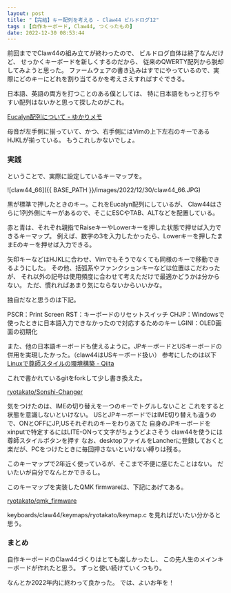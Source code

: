 ```yaml
---
layout: post
title: "【完結】キー配列を考える - Claw44 ビルドログ12"
tags : [自作キーボード, Claw44, つくったもの]
date: 2022-12-30 08:53:44
---
```


前回まででClaw44の組み立てが終わったので、
ビルドログ自体は終了なんだけど、
せっかくキーボードを新しくするのだから、
従来のQWERTY配列から脱却してみようと思った。
ファームウェアの書き込みはすでにやっているので、実際にどのキーにどれを割り当てるかを考えさえすればすぐできる。

日本語、英語の両方を打つことのある僕としては、
特に日本語をもっと打ちやすい配列はないかと思って探したのがこれ。

[Eucalyn配列について - ゆかりメモ](https://eucalyn.hatenadiary.jp/entry/about-eucalyn-layout)


母音が左手側に揃っていて、かつ、右手側にはVimの上下左右のキーであるHJKLが揃っている。
もうこれしかないでしょ。

### 実践

ということで、実際に設定しているキーマップを。


![claw44_66]({{ BASE_PATH }}/images/2022/12/30/claw44_66.JPG)


黒が標準で押したときのキー。これをEucalyn配列にしているが、
Claw44はさらに1列外側にキーがあるので、そこにESCやTAB、ALTなどを配置している。

赤と青は、それぞれ親指でRaiseキーやLowerキーを押した状態で押せば入力できるキーマップ。
例えば、数字の3を入力したかったら、Lowerキーを押したままEのキーを押せば入力できる。

矢印キーなどはHJKLに合わせ、Vimでもそうでなくても同様のキーで移動できるようにした。
その他、括弧系やファンクションキーなどは位置はこだわったが、
それ以外の記号は使用頻度に合わせて考えただけで最適かどうかは分からない。
ただ、慣れればあまり気にならないからいいかな。


独自だなと思うのは下記。

PSCR：Print Screen
RST：キーボードのリセットスイッチ
CHJP：Windowsで使ったときに日本語入力できなかったので対応するためのキー
LGINI：OLED画面の初期化


また、他の日本語キーボードも使えるように。JPキーボードとUSキーボードの併用を実現したかった。（claw44はUSキーボード扱い）
参考にしたのは以下
[Linuxで尊師スタイルの環境構築 - Qiita](https://qiita.com/MTfirst/items/1b09a7631639122697a1)

これで書かれているgitをforkして少し書き換えた。

[ryotakato/Sonshi-Changer](https://github.com/ryotakato/Sonshi-Changer)

気をつけたのは、IMEの切り替えを一つのキーでトグルしないこと
これをすると状態を意識しないといけない。
USとJPキーボードではIME切り替えも違うので、ONとOFFにJP,USそれぞれのキーをわりあてた
自身のJPキーボードをxinputで特定するにはLITE-ONって文字がちょうどよさそう
claw44を使うには尊師スタイルボタンを押す
なお、desktopファイルをLancherに登録しておくと楽だが、PCをつけたときに毎回押さないといけない縛りは残る。



このキーマップで2年近く使っているが、そこまで不便に感じたことはない。
だいたいが自分でなんとかできるし。

このキーマップを実装したQMK firmwareは、下記にあげてある。

[ryotakato/qmk_firmware](https://github.com/ryotakato/qmk_firmware)


keyboards/claw44/keymaps/ryotakato/keymap.c を見ればだいたい分かると思う。




### まとめ

自作キーボードのClaw44づくりはとても楽しかったし、
この先人生のメインキーボードが作れたと思う。
ずっと使い続けていくつもり。


なんとか2022年内に終わって良かった。
では、よいお年を！







